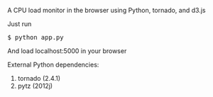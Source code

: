 A CPU load monitor in the browser using Python, tornado, and d3.js

Just run
<pre>
$ python app.py
</pre>

And load localhost:5000 in your browser

External Python dependencies:
1.  tornado (2.4.1)
2.  pytz (2012j)
